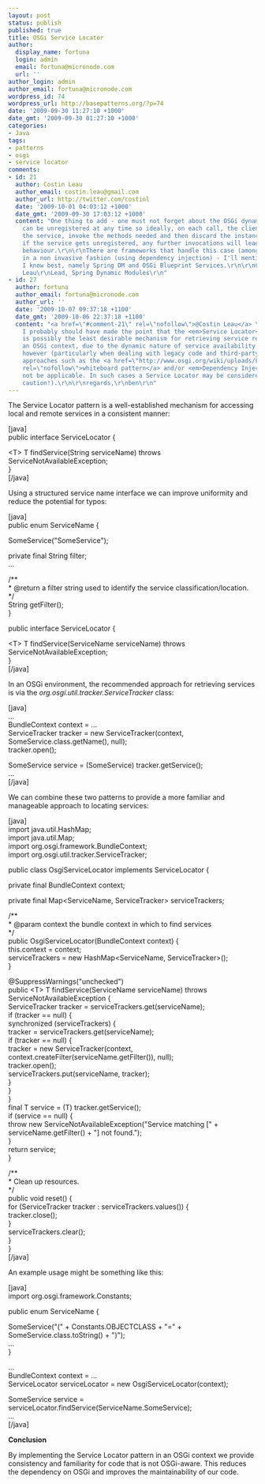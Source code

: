 ```yaml
---
layout: post
status: publish
published: true
title: OSGi Service Locator
author:
  display_name: fortuna
  login: admin
  email: fortuna@micronode.com
  url: ''
author_login: admin
author_email: fortuna@micronode.com
wordpress_id: 74
wordpress_url: http://basepatterns.org/?p=74
date: '2009-09-30 11:27:10 +1000'
date_gmt: '2009-09-30 01:27:10 +1000'
categories:
- Java
tags:
- patterns
- osgi
- service locator
comments:
- id: 21
  author: Costin Leau
  author_email: costin.leau@gmail.com
  author_url: http://twitter.com/costinl
  date: '2009-10-01 04:03:12 +1000'
  date_gmt: '2009-09-30 17:03:12 +1000'
  content: "One thing to add - one must not forget about the OSGi dynamics: a service
    can be unregistered at any time so ideally, on each call, the client would locate
    the service, invoke the methods needed and then discard the instance.\r\nOtherwise,
    if the service gets unregistered, any further invocations will lead to unpredictable
    behaviour.\r\n\r\nThere are frameworks that handle this case (among other features)
    in a non invasive fashion (using dependency injection) - I'll mention the ones
    I know best, namely Spring DM and OSGi Blueprint Services.\r\n\r\nCheers,\r\nCostin
    Leau\r\nLead, Spring Dynamic Modules\r\n"
- id: 27
  author: fortuna
  author_email: fortuna@micronode.com
  author_url: ''
  date: '2009-10-07 09:37:18 +1100'
  date_gmt: '2009-10-06 22:37:18 +1100'
  content: "<a href=\"#comment-21\" rel=\"nofollow\">@Costin Leau</a> \r\n\r\nHi Costin,\r\n\r\nThanks
    I probably should have made the point that the <em>Service Locator</em> pattern
    is possibly the least desirable mechanism for retrieving service references in
    an OSGi context, due to the dynamic nature of service availability that you mention.\r\n\r\nSometimes
    however (particularly when dealing with legacy code and third-party libraries),
    approaches such as the <a href=\"http://www.osgi.org/wiki/uploads/Links/whiteboard.pdf\"
    rel=\"nofollow\">whiteboard pattern</a> and/or <em>Dependency Injection</em> may
    not be applicable. In such cases a Service Locator may be considered (albeit with
    caution!).\r\n\r\nregards,\r\nben\r\n"
---
```

<p>The Service Locator pattern is a well-established mechanism for accessing local and remote services in a consistent manner:</p>
<p>[java]<br />
public interface ServiceLocator {</p>
<p>    &lt;T&gt; T findService(String serviceName) throws ServiceNotAvailableException;<br />
}<br />
[/java]</p>
<p>Using a structured service name interface we can improve uniformity and reduce the potential for typos:</p>
<p>[java]<br />
public enum ServiceName {</p>
<p>  SomeService(&quot;SomeService&quot;);</p>
<p>  private final String filter;<br />
  ...</p>
<p>  /**<br />
    * @return a filter string used to identify the service classification/location.<br />
    */<br />
  String getFilter();<br />
}</p>
<p>public interface ServiceLocator {</p>
<p>    &lt;T&gt; T findService(ServiceName serviceName) throws ServiceNotAvailableException;<br />
}<br />
[/java]</p>
<p>In an OSGi environment, the recommended approach for retrieving services is via the <em>org.osgi.util.tracker.ServiceTracker</em> class:</p>
<p>[java]<br />
...<br />
  BundleContext context = ...<br />
  ServiceTracker tracker = new ServiceTracker(context, SomeService.class.getName(), null);<br />
  tracker.open();</p>
<p>  SomeService service = (SomeService) tracker.getService();<br />
...<br />
[/java]</p>
<p>We can combine these two patterns to provide a more familiar and manageable approach to locating services:</p>
<p>[java]<br />
import java.util.HashMap;<br />
import java.util.Map;<br />
import org.osgi.framework.BundleContext;<br />
import org.osgi.util.tracker.ServiceTracker;</p>
<p>public class OsgiServiceLocator implements ServiceLocator {</p>
<p>    private final BundleContext context;</p>
<p>    private final Map&lt;ServiceName, ServiceTracker&gt; serviceTrackers;</p>
<p>    /**<br />
     * @param context the bundle context in which to find services<br />
     */<br />
    public OsgiServiceLocator(BundleContext context) {<br />
        this.context = context;<br />
        serviceTrackers = new HashMap&lt;ServiceName, ServiceTracker&gt;();<br />
    }</p>
<p>    @SuppressWarnings(&quot;unchecked&quot;)<br />
    public &lt;T&gt; T findService(ServiceName serviceName) throws ServiceNotAvailableException {<br />
        ServiceTracker tracker = serviceTrackers.get(serviceName);<br />
        if (tracker == null) {<br />
            synchronized (serviceTrackers) {<br />
                tracker = serviceTrackers.get(serviceName);<br />
                if (tracker == null) {<br />
                    tracker = new ServiceTracker(context, context.createFilter(serviceName.getFilter()), null);<br />
                    tracker.open();<br />
                    serviceTrackers.put(serviceName, tracker);<br />
                }<br />
            }<br />
        }<br />
        final T service = (T) tracker.getService();<br />
        if (service == null) {<br />
            throw new ServiceNotAvailableException(&quot;Service matching [&quot; + serviceName.getFilter() + &quot;] not found.&quot;);<br />
        }<br />
        return service;<br />
    }</p>
<p>    /**<br />
     * Clean up resources.<br />
     */<br />
    public void reset() {<br />
        for (ServiceTracker tracker : serviceTrackers.values()) {<br />
            tracker.close();<br />
        }<br />
        serviceTrackers.clear();<br />
    }<br />
}<br />
[/java]</p>
<p>An example usage might be something like this:</p>
<p>[java]<br />
import org.osgi.framework.Constants;</p>
<p>public enum ServiceName {</p>
<p>  SomeService(&quot;(&quot; + Constants.OBJECTCLASS + &quot;=&quot; + SomeService.class.toString() + &quot;)&quot;);<br />
  ...<br />
}</p>
<p>...<br />
  BundleContext context = ...<br />
  ServiceLocator serviceLocator = new OsgiServiceLocator(context);</p>
<p>  SomeService service = serviceLocator.findService(ServiceName.SomeService);<br />
...<br />
[/java]</p>
<p><strong>Conclusion</strong></p>
<p>By implementing the Service Locator pattern in an OSGi context we provide consistency and familiarity for code that is not OSGi-aware. This reduces the dependency on OSGi and improves the maintainability of our code.</p>
